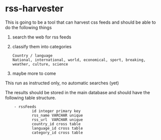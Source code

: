 rss-harvester
=============

This is going to be a tool that can harvest css feeds and should be able to do the following things

1.  search the web for rss feeds

2.  classify them into categories

        Country / language
        National, international, world, economical, sport, breaking, weather, culture, science

3.  maybe more to come

This run as instructed only, no automatic searches (yet)

The results should be stored in the main database and should have the following table structure.

        - rssFeeds
                id integer primary key
                rss_name VARCHAR unique
                rss_url  VARCHAR unique
                country_id cross table
                language_id cross table
                category_id cross table